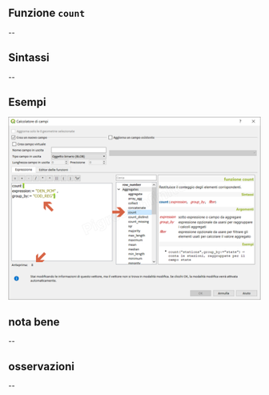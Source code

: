 ## Funzione `count`

--

## Sintassi

--

## Esempi

<img src="/img/aggregates/count/count1.png">

## nota bene

--

## osservazioni

--